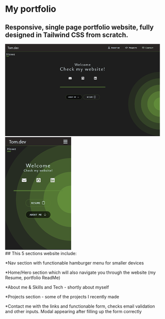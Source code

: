 # My portfolio




## Responsive, single page portfolio website, fully designed in Tailwind CSS from scratch.
<div>
<img src="/src/home-large.png">
<img src="/src/home-mobile.png">
</div>
## This 5 sections website include:


*Nav section with functionable hamburger menu for smaller devices 

*Home/Hero section which will also navigate you through the website (my Resume, portfolio ReadMe)

*About me & Skills and Tech - shortly about myself

*Projects section - some of the projects I recently made

*Contact me with the links and functionable form, checks email validation and other inputs. Modal appearing after filling up the form correctly
